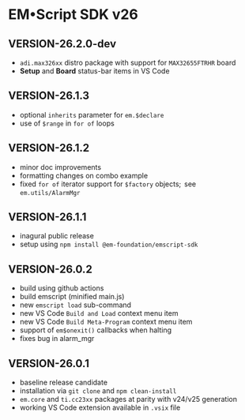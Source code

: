# EM&bull;Script SDK v26

## VERSION-26.2.0-dev
* `adi.max326xx` distro package with support for `MAX32655FTRHR` board
* **Setup** and **Board** status-bar items in VS Code

## VERSION-26.1.3
* optional `inherits` parameter for `em.$declare`
* use of `$range` in `for of` loops

## VERSION-26.1.2
* minor doc improvements
* formatting changes on combo example
* fixed `for of` iterator support for `$factory` objects;&thinsp; see `em.utils/AlarmMgr`

## VERSION-26.1.1
* inagural public release
* setup using `npm install @em-foundation/emscript-sdk`

## VERSION-26.0.2
* build using github actions
* build emscript (minified main.js)
* new `emscript load` sub-command
* new VS Code `Build and Load` context menu item
* new VS Code `Build Meta-Program` context menu item
* support of `em$onexit()` callbacks when halting
* fixes bug in alarm_mgr

## VERSION-26.0.1

* baseline release candidate
* installation via `git clone` and `npm clean-install`
* `em.core` and `ti.cc23xx` packages at parity with v24/v25 generation
* working VS Code extension available in `.vsix` file
